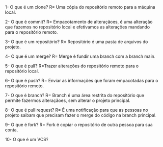 1- O que é um clone?
R= Uma cópia do repositório remoto para a máquina local.

2- O que é commit?
R= Empacotamento de alteraçãoes, é uma alteração que fazemos no repositório local e efetivamos as alterações mandando para o repositório remoto.

3- O que é um repositório?
R= Repositório é uma pasta de arquivos do projeto.

4- O que é um merge?
R= Merge é fundir uma branch com a branch main.

5- O que é pull?
R=Trazer alterações do repositório remoto para o repositório local.

6- O que é push?
R= Enviar as informações que foram empacotadas para o repositório remoto.

7- O que é branch?
R= Branch é uma área restrita do repositório que permite fazermos alteraçãoes, sem alterar o projeto principal.

8- O que é pull request?
R= É uma notificação para que as pessoas no projeto saibam que precisam fazer o merge do código na branch principal.

9- O que é fork?
R= Fork é copiar o repositório de outra pessoa para sua conta.

10- O que é um VCS?